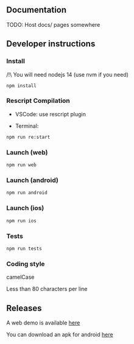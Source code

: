## Documentation

TODO: Host docs/ pages somewhere

## Developer instructions

### Install

/!\\ You will need nodejs 14 (use nvm if you need)

```
npm install
```

### Rescript Compilation

- VSCode: use rescript plugin

- Terminal:

```
npm run re:start
```

### Launch (web)

```
npm run web
```

### Launch (android)

```
npm run android
```

### Launch (ios)

```
npm run ios
```

### Tests

```
npm run tests
```

### Coding style

camelCase

Less than 80 characters per line

## Releases

A web demo is available [here](https://demo.scrutin.app)

You can download an apk for android [here](https://expo.dev/accounts/mlalisse/projects/scrutin/builds/e6bd66f5-ce96-4dac-b874-ab2c0a1f3b1b)
